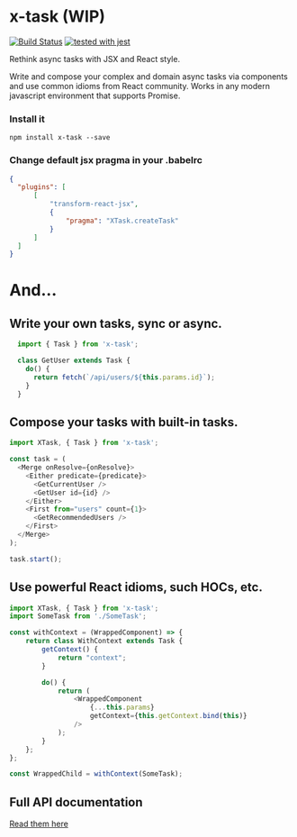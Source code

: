 # x-task (WIP)

[![Build Status](https://travis-ci.org/a-omsk/x-task.svg?branch=master)](https://travis-ci.org/a-omsk/x-task)
[![tested with jest](https://img.shields.io/badge/tested_with-jest-99424f.svg)](https://github.com/facebook/jest)

Rethink async tasks with JSX and React style.

Write and compose your complex and domain async tasks via components and use common idioms from React community.
Works in any modern javascript environment that supports Promise.


### Install it

```
npm install x-task --save
```

### Change default jsx pragma in your .babelrc
```json
{
  "plugins": [
      [
          "transform-react-jsx",
          {
              "pragma": "XTask.createTask"
          }
      ]
  ]
}
```

# And...

## Write your own tasks, sync or async.

```js
  import { Task } from 'x-task';

  class GetUser extends Task {
    do() {
      return fetch(`/api/users/${this.params.id}`);
    }
  }
```

## Compose your tasks with built-in tasks.

```js
import XTask, { Task } from 'x-task';

const task = (
  <Merge onResolve={onResolve}>
    <Either predicate={predicate}>
      <GetCurrentUser />
      <GetUser id={id} />
    </Either>
    <First from="users" count={1}>
      <GetRecommendedUsers />
    </First>
  </Merge>
);

task.start();
```


## Use powerful React idioms, such HOCs, etc.

```js
import XTask, { Task } from 'x-task';
import SomeTask from './SomeTask';

const withContext = (WrappedComponent) => {
    return class WithContext extends Task {
        getContext() {
            return "context";
        }

        do() {
            return (
                <WrappedComponent
                    {...this.params}
                    getContext={this.getContext.bind(this)}
                />
            );
        }
    };
};

const WrappedChild = withContext(SomeTask);

```

## Full API documentation

[Read them here](docs/API.md)
